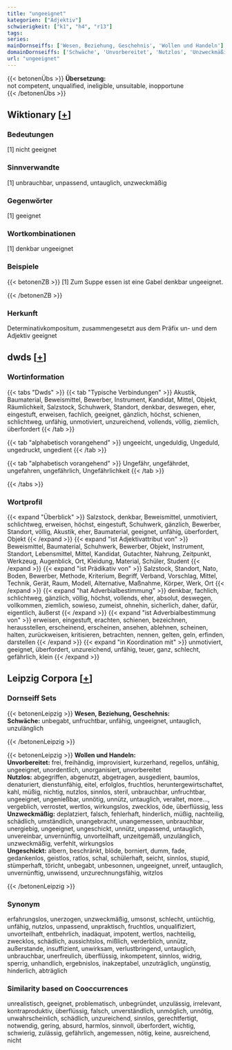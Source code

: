 ```yaml
---
title: "ungeeignet"
kategorien: ["Adjektiv"]
schwierigkeit: ["k1", "h4", "r13"]
tags:
series:
mainDornseiffs: ['Wesen, Beziehung, Geschehnis', 'Wollen und Handeln']
domainDornseiffs: ['Schwäche', 'Unvorbereitet', 'Nutzlos', 'Unzweckmäßig', 'Ungeschickt']
url: "ungeeignet"
---
```


{{< betonenÜbs >}}
**Übersetzung:**  
not competent, unqualified, ineligible, unsuitable, inopportune  
{{< /betonenÜbs >}}

## Wiktionary [[+](https://de.wiktionary.org/wiki/ungeeignet)]

### Bedeutungen
[1] nicht geeignet  

### Sinnverwandte
[1] unbrauchbar, unpassend, untauglich, unzweckmäßig  

### Gegenwörter
[1] geeignet  

### Wortkombinationen
[1] denkbar ungeeignet  

### Beispiele
{{< betonenZB >}}
[1] Zum Suppe essen ist eine Gabel denkbar ungeeignet.  

{{< /betonenZB >}}
### Herkunft
Determinativkompositum, zusammengesetzt aus dem Präfix un- und dem Adjektiv geeignet  



## dwds [[+](https://www.dwds.de/wb/ungeeignet)]

### Wortinformation
{{< tabs "Dwds" >}}
{{< tab "Typische Verbindungen" >}}
Akustik, Baumaterial, Beweismittel, Bewerber, Instrument, Kandidat, Mittel, Objekt, Räumlichkeit, Salzstock, Schuhwerk, Standort, denkbar, deswegen, eher, eingestuft, erweisen, fachlich, geeignet, gänzlich, höchst, schienen, schlichtweg, unfähig, unmotiviert, unzureichend, vollends, völlig, ziemlich, überfordert
{{< /tab >}}

{{< tab "alphabetisch vorangehend" >}}
ungeeicht, ungeduldig, Ungeduld, ungedruckt, ungedient
{{< /tab >}}

{{< tab "alphabetisch vorangehend" >}}
Ungefähr, ungefährdet, ungefahren, ungefährlich, Ungefährlichkeit
{{< /tab >}}

{{< /tabs >}}

### Wortprofil
{{< expand "Überblick" >}} Salzstock, denkbar, Beweismittel, unmotiviert, schlichtweg, erweisen, höchst, eingestuft, Schuhwerk, gänzlich, Bewerber, Standort, völlig, Akustik, eher, Baumaterial, geeignet, unfähig, überfordert, Objekt {{< /expand >}}
{{< expand "ist Adjektivattribut von" >}} Beweismittel, Baumaterial, Schuhwerk, Bewerber, Objekt, Instrument, Standort, Lebensmittel, Mittel, Kandidat, Gutachter, Nahrung, Zeitpunkt, Werkzeug, Augenblick, Ort, Kleidung, Material, Schüler, Student {{< /expand >}}
{{< expand "ist Prädikativ von" >}} Salzstock, Standort, Nato, Boden, Bewerber, Methode, Kriterium, Begriff, Verband, Vorschlag, Mittel, Technik, Gerät, Raum, Modell, Alternative, Maßnahme, Körper, Werk, Ort {{< /expand >}}
{{< expand "hat Adverbialbestimmung" >}} denkbar, fachlich, schlichtweg, gänzlich, völlig, höchst, vollends, eher, absolut, deswegen, vollkommen, ziemlich, sowieso, zumeist, ohnehin, sicherlich, daher, dafür, eigentlich, äußerst {{< /expand >}}
{{< expand "ist Adverbialbestimmung von" >}} erweisen, eingestuft, erachten, schienen, bezeichnen, herausstellen, erscheinend, erscheinen, ansehen, ablehnen, scheinen, halten, zurückweisen, kritisieren, betrachten, nennen, gelten, geln, erfinden, darstellen {{< /expand >}}
{{< expand "in Koordination mit" >}} unmotiviert, geeignet, überfordert, unzureichend, unfähig, teuer, ganz, schlecht, gefährlich, klein {{< /expand >}}

## Leipzig Corpora [[+](https://corpora.uni-leipzig.de/en/res?word=ungeeignet&corpusId=deu_newscrawl-public_2018)]

### Dornseiff Sets
{{< betonenLeipzig >}}
**Wesen, Beziehung, Geschehnis:**  
**Schwäche:** unbegabt, unfruchtbar, unfähig, ungeeignet, untauglich, unzulänglich  

{{< /betonenLeipzig >}}


{{< betonenLeipzig >}}
**Wollen und Handeln:**  
**Unvorbereitet:** frei, freihändig, improvisiert, kurzerhand, regellos, unfähig, ungeeignet, unordentlich, unorganisiert, unvorbereitet  
**Nutzlos:** abgegriffen, abgenutzt, abgetragen, ausgedient, baumlos, denaturiert, dienstunfähig, eitel, erfolglos, fruchtlos, heruntergewirtschaftet, kahl, müßig, nichtig, nutzlos, sinnlos, steril, unbrauchbar, unfruchtbar, ungeeignet, ungenießbar, unnötig, unnütz, untauglich, veraltet, more..., vergeblich, verrostet, wertlos, wirkungslos, zwecklos, öde, überflüssig, less  
**Unzweckmäßig:** deplatziert, falsch, fehlerhaft, hinderlich, müßig, nachteilig, schädlich, umständlich, unangebracht, unangemessen, unbrauchbar, unergiebig, ungeeignet, ungeschickt, unnütz, unpassend, untauglich, unvereinbar, unvernünftig, unvorteilhaft, unzeitgemäß, unzulänglich, unzweckmäßig, verfehlt, wirkungslos  
**Ungeschickt:** albern, beschränkt, blöde, borniert, dumm, fade, gedankenlos, geistlos, ratlos, schal, schülerhaft, seicht, sinnlos, stupid, stümperhaft, töricht, unbegabt, unbesonnen, ungeeignet, unreif, untauglich, unvernünftig, unwissend, unzurechnungsfähig, witzlos  

{{< /betonenLeipzig >}}

### Synonym
erfahrungslos, unerzogen, unzweckmäßig, umsonst, schlecht, untüchtig, unfähig, nutzlos, unpassend, unpraktisch, fruchtlos, unqualifiziert, unvorteilhaft, entbehrlich, inadäquat, impotent, wertlos, nachteilig, zwecklos, schädlich, aussichtslos, mißlich, verderblich, unnütz, außerstande, insuffizient, unwirksam, verlustbringend, untauglich, unbrauchbar, unerfreulich, überflüssig, inkompetent, sinnlos, widrig, sperrig, unhandlich, ergebnislos, inakzeptabel, unzuträglich, ungünstig, hinderlich, abträglich


### Similarity based on Cooccurrences
unrealistisch, geeignet, problematisch, unbegründet, unzulässig, irrelevant, kontraproduktiv, überflüssig, falsch, unverständlich, unmöglich, unnötig, unwahrscheinlich, schädlich, unzureichend, sinnlos, gerechtfertigt, notwendig, gering, absurd, harmlos, sinnvoll, überfordert, wichtig, schwierig, zulässig, gefährlich, angemessen, nötig, keine, ausreichend, nicht

